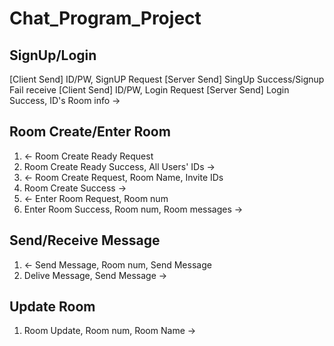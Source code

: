 # Chat_Program_Project

## SignUp/Login
[Client Send] ID/PW, SignUP Request
[Server Send] SingUp Success/Signup Fail receive
[Client Send] ID/PW, Login Request
[Server Send] Login Success, ID's Room info ->


## Room Create/Enter Room
1. <- Room Create Ready Request
2. Room Create Ready Success, All Users' IDs ->
3. <- Room Create Request, Room Name, Invite IDs
4. Room Create Success ->
5. <- Enter Room Request, Room num
6. Enter Room Success, Room num, Room messages ->


## Send/Receive Message
1. <- Send Message, Room num, Send Message
2. Delive Message, Send Message ->


## Update Room
1. Room Update, Room num, Room Name ->
